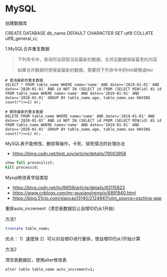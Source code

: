 # MySQL

创建数据库

CREATE DATABASE db_name DEFAULT CHARACTER SET utf8 COLLATE utf8_general_ci;



1.MySQL合并重复数据

> 下列命令中，查询时会获取当前最新的数据，合并后数据保留最老的内容
>
> 如果合并数据时想保留最新的数据，需要将下列命令中的`MIN`替换成`MAX`

```mysql
# 查询最新的重复数据
SELECT * FROM table_name WHERE name='name' AND date>='2019-01-01' AND date<='2020-01-01' AND id NOT IN (SELECT id FROM (SELECT MIN(id) AS id FROM table_name WHERE name='name' AND date>='2019-01-01' AND date<='2020-01-01' GROUP BY table_name.age, table_name.sex HAVING count(*)>=1) m);

# 删除最新的重复数据
DELETE FROM table_name WHERE name='name' AND date>='2019-01-01' AND date<='2020-01-01' AND id NOT IN (SELECT id FROM (SELECT MIN(id) AS id FROM table_name WHERE name='name' AND date>='2019-01-01' AND date<='2020-01-01' GROUP BY table_name.age, table_name.sex HAVING count(*)>=1) m);
```

MySQL表不能修改、删除等操作，卡死、锁死情况的处理办法
* https://blog.csdn.net/test_soy/article/details/79003958
```sql
show full processlist;
kill processid;
```

Mysql修改表字段类型
* https://blog.csdn.net/liu16659/article/details/83115823
* https://www.cnblogs.com/mr-wuxiansheng/p/6891940.html
* https://blog.51cto.com/xiaocao13140/2124941?utm_source=oschina-app


重排auto_increment（清空表数据后让自增ID仍从1开始）

方法1

```bash
truncate table_name;
```
优点：
1）速度快
2）可以对自增ID进行重排，使自增ID仍从1开始计算

方法2

清空表数据后，使用alter修改表

```bash
alter table table_name auto_increment=1;
```
